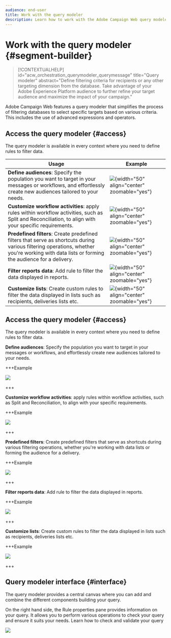 ```yaml
---
audience: end-user
title: Work with the query modeler
description: Learn how to work with the Adobe Campaign Web query modeler.
---
```

# Work with the query modeler {#segment-builder}


>[!CONTEXTUALHELP]
>id="acw_orchestration_querymodeler_querymessage"
>title="Query modeler"
>abstract="Define filtering criteria for recipients or any other targeting dimension from the database. Take advantage of your Adobe Experience Platform audience to further refine your target audience and maximize the impact of your campaign."

Adobe Campaign Web features a query modeler that simplifies the process of filtering databases to select specific targets based on various criteria. This includes the use of advanced expressions and operators. 

## Access the query modeler {#access}

The query modeler is available in every context where you need to define rules to filter data.

|Usage|Example|
|  ---  |  ---  |
|**Define audiences**: Specify the population you want to target in your messages or workflows, and effortlessly create new audiences tailored to your needs. <!--(LINK TBD)-->|![](assets/access-audience.png){width="50" align="center" zoomable="yes"}|
|**Customize workflow activities**: apply rules within workflow activities, such as Split and Reconciliation, to align with your specific requirements.|![](assets/access-workflow.png){width="50" align="center" zoomable="yes"}|
|**Predefined filters**: Create predefined filters that serve as shortcuts during various filtering operations, whether you're working with data lists or forming the audience for a delivery.|![](assets/access-predefined-filter.png){width="50" align="center" zoomable="yes"}|
|**Filter reports data**: Add rule to filter the data displayed in reports.|![](assets/access-reports.png){width="50" align="center" zoomable="yes"}|
|**Customize lists**: Create custom rules to filter the data displayed in lists such as recipients, deliveries lists etc.|![](assets/access-lists.png){width="50" align="center" zoomable="yes"}|

## Access the query modeler {#access}

The query modeler is available in every context where you need to define rules to filter data.

**Define audiences**: Specify the population you want to target in your messages or workflows, and effortlessly create new audiences tailored to your needs. <!--(LINK TBD)-->

+++Example

![](assets/access-audience.png)

+++

**Customize workflow activities**: apply rules within workflow activities, such as Split and Reconciliation, to align with your specific requirements. <!--(LINK TBD)-->

+++Example

![](assets/access-workflow.png)

+++

<!--**Dynamize content**: make your content dynamic by creating conditions that define which content should be displayed to different recipients, ensuring personalized and relevant messaging.

+++Example

![](assets/access-audience.png)

 +++
-->

**Predefined filters**: Create predefined filters that serve as shortcuts during various filtering operations, whether you're working with data lists or forming the audience for a delivery. <!--(LINK TBD)-->

+++Example

![](assets/access-predefined-filter.png)

+++

**Filter reports data**: Add rule to filter the data displayed in reports. <!--(LINK TBD)-->

+++Example

![](assets/access-reports.png)

+++

**Customize lists**: Create custom rules to filter the data displayed in lists such as recipients, deliveries lists etc. <!--(LINK TBD)-->

+++Example

![](assets/access-lists.png)

+++

## Query modeler interface {#interface}

The query modeler provides a central canvas where you can add and combine the different components building your query.

On the right hand side, the Rule properties pane provides information on your query. It allows you to perform various operations to check your query and ensure it suits your needs. Learn how to check and validate your query

![](assets/query-interface.png)
